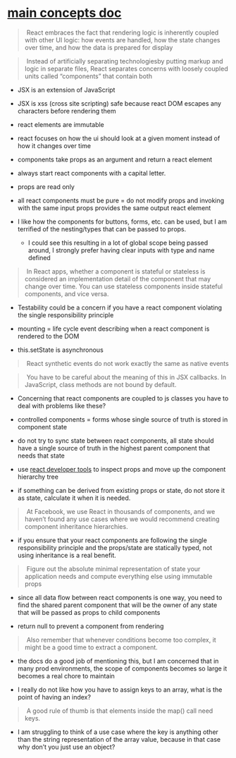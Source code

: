 # [main concepts doc](https://reactjs.org/docs/hello-world.html)

> React embraces the fact that rendering logic is inherently coupled with other UI logic: how events are handled, how the state changes over time, and how the data is prepared for display

> Instead of artificially separating technologiesby putting markup and logic in separate files, React separates concerns with loosely coupled units called “components” that contain both

- JSX is an extension of JavaScript 
- JSX is xss (cross site scripting) safe because react DOM escapes any characters before rendering them
- react elements are immutable

- react focuses on how the ui should look at a given moment instead of how it changes over time
- components take props as an argument and return a react element  
 
- always start react components with a capital letter.
- props are read only
- all react components must be pure = do not modify props and invoking with the same input props provides the same output react element
  
- I like how the components for buttons, forms, etc. can be used, but I am terrified of the nesting/types that can be passed to props.
    - I could see this resulting in a lot of global scope being passed around, I strongly prefer having clear inputs with type and name defined


> In React apps, whether a component is stateful or stateless is considered an implementation detail of the component that may change over time. You can use stateless components inside stateful components, and vice versa.

- Testability could be a concern if you have a react component violating the single responsibility principle
  
- mounting = life cycle event describing when a react component is rendered to the DOM 

- this.setState is asynchronous 


> React synthetic events do not work exactly the same as native events


> You have to be careful about the meaning of this in JSX callbacks. In JavaScript, class methods are not bound by default.


- Concerning that react components are coupled to js classes you have to deal with problems like these?



- controlled components = forms whose single source of truth is stored in component state
 
- do not try to sync state between react components, all state should have a single source of truth in the highest parent component that needs that state

- use [react developer tools](https://github.com/facebook/react/tree/master/packages/react-devtools) to inspect props and move up the component hierarchy tree

- if something can be derived from existing props or state, do not store it as state, calculate it when it is needed.

> At Facebook, we use React in thousands of components, and we haven’t found any use cases where we would recommend creating component inheritance hierarchies.

- if you ensure that your react components are following the single responsibility principle and the props/state are statically typed, not using inheritance is a real benefit.


  
> Figure out the absolute minimal representation of state your application needs and compute everything else using immutable props

- since all data flow between react components is one way, you need to find the shared parent component that will be the owner of any state that will be passed as props to child components



- return null to prevent a component from rendering

> Also remember that whenever conditions become too complex, it might be a good time to extract a component.

- the docs do a good job of mentioning this, but I am concerned that in many prod environments, the scope of components becomes so large it becomes a real chore to maintain 

- I really do not like how you have to assign keys to an array, what is the point of having an index?


> A good rule of thumb is that elements inside the map() call need keys.
- I am struggling to think of a use case where the key is anything other than the string representation of the array value, because in that case why don’t you just use an object?


